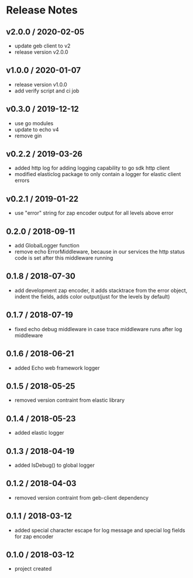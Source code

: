 # Release Notes

## v2.0.0 / 2020-02-05
- update geb client to v2
- release version v2.0.0

## v1.0.0 / 2020-01-07
- release version v1.0.0
- add verify script and ci job 

## v0.3.0 / 2019-12-12
- use go modules
- update to echo v4
- remove gin

## v0.2.2 / 2019-03-26
- added http log for adding logging capability to go sdk http client
- modified elasticlog package to only contain a logger for elastic client errors

## v0.2.1 / 2019-01-22
- use "error" string for zap encoder output for all levels above error

## 0.2.0 / 2018-09-11
- add GlobalLogger function
- remove echo ErrorMiddleware, because in our services the http status code is set after this middleware running 

## 0.1.8 / 2018-07-30
- add development zap encoder, it adds stacktrace from the error object, indent the fields, adds color output(just for the levels by default)

## 0.1.7 / 2018-07-19
- fixed echo debug middleware in case trace middleware runs after log middleware

## 0.1.6 / 2018-06-21
- added Echo web framework logger

## 0.1.5 / 2018-05-25
- removed version contraint from elastic library

## 0.1.4 / 2018-05-23
- added elastic logger

## 0.1.3 / 2018-04-19
- added IsDebug() to global logger

## 0.1.2 / 2018-04-03
- removed version contraint from geb-client dependency

## 0.1.1 / 2018-03-12
- added special character escape for log message and special log fields for zap encoder

## 0.1.0 / 2018-03-12
- project created
